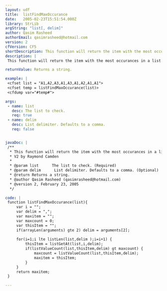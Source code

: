 ```yaml
---
layout: udf
title:  listFindMaxOccurance
date:   2005-02-23T15:51:54.000Z
library: StrLib
argString: "list[, delim]"
author: Qasim Rasheed
authorEmail: qasimrasheed@hotmail.com
version: 2
cfVersion: CF5
shortDescription: This function will return the item with the most occurances in a list.
description: |
 This function will return the item with the most occurances in a list.

returnValue: Returns a string.

example: |
 <cfset list = "A1,A2,A3,A1,A3,A1,A2,A1,A1">
 <cfset temp = listFindMaxOccurance(list)>
 <cfdump var="#temp#">

args:
 - name: list
   desc: The list to check.
   req: true
 - name: delim
   desc: List delimiter. Defaults to a comma.
   req: false


javaDoc: |
 /**
  * This function will return the item with the most occurances in a list.
  * V2 by Raymond Camden
  * 
  * @param list      The list to check. (Required)
  * @param delim      List delimiter. Defaults to a comma. (Optional)
  * @return Returns a string. 
  * @author Qasim Rasheed (qasimrasheed@hotmail.com) 
  * @version 2, February 23, 2005 
  */

code: |
 function listFindMaxOccurance(list){
     var i = "";
     var delim = ",";
     var maxitem = "";
     var maxcount = 0;
     var thisItem = "";
     if(arrayLen(arguments) gte 2) delim = arguments[2];
         
     for(i=1;i lte listLen(list,delim );i=i+1) {
         thisItem = listGetAt(list,i,delim);
         if(listValueCount(list,thisItem,delim) gt maxcount) {
             maxcount = listValueCount(list,thisItem,delim);
             maxitem = thisItem;
         }
     }
     return maxitem;
 }

---
```


